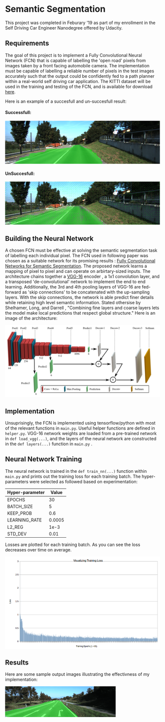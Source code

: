 # Semantic Segmentation
This project was completed in Feburary '19 as part of my enrollment in the Self Driving Car Engineer Nanodegree offered by Udacity.

[//]: # (Image References)
[image1]: ./pictures/architecture.png "architecture"
[image2]: ./pictures/2u1640.gif "outputs"
[image3]: ./pictures/loss.png "training_loss"
[image4]: ./pictures/sufficient_result.png "success_example"
[image5]: ./pictures/insufficient_result.png "insuccess_example"

## Requirements

The goal of this project is to implement a Fully Convolutional Neural Network (FCN) that is capable of labelling the 'open road' pixels from images taken by a front facing automobile camera. The implementation must be capable of labelling a reliable number of pixels in the test images accurately such that the output could be confidently fed to a path planner within a real-world self driving car application. The KITTI dataset will be used in the training and testing of the FCN, and is available for download  [here](http://www.cvlibs.net/datasets/kitti/eval_road.php).

Here is an example of a succesfull and un-succesfull result:

#### Successfull:

![alt text][image4]

#### UnSuccesfull:

![alt text][image5]

## Building the Neural Network

A chosen FCN must be effective at solving the semantic segmentation task of labelling each individual pixel. The FCN used in following paper was chosen as a suitable network for its promising results : [Fully Convolutional Networks for Semantic Segmentation](https://arxiv.org/pdf/1605.06211.pdf). The proposed network learns a mapping of pixel to pixel and can operate on arbirtary-sized inputs. The architecture chains together a [VGG-16](https://arxiv.org/pdf/1409.1556.pdf) encoder , a 1x1 convolution layer, and a transposed 'de-convolutional' network to implement the end to end learning. Additionally, the 3rd and 4th pooling layers of VGG-16 are fed-forward as 'skip connections' to be concatenated with the up-sampling layers. With the skip connections, the network is able predict finer details while retaining high level semantic information. Stated othersise by Shelhamer, Long, and Darrell , "Combining fine layers and coarse layers lets the model make local predictions that respect global structure." Here is an image of the architecture: 

![alt text][image1]


## Implementation

Unsuprisingly, the FCN is implemented using tensorflow/python with most of the relevant functions in `main.py`.  Useful helper functions are defined in `helper.py`. VGG-16 network weights are loaded from a pre-trained network in `def load_vgg(...)`, and the layers of the neural network are constructed in the `def layers(...)` function in `main.py` . 

## Neural Network Training

The neural network is trained in the `def train_nn(...)` function within `main.py` and prints out the training loss for each training batch. The hyper-parameters were selected as followed based on experimentation:

Hyper-parameter | Value 
--- | --- 
EPOCHS | 30
BATCH_SIZE | 5
KEEP_PROB | 0.6
LEARNING_RATE | 0.0005
L2_REG | 1e-3
STD_DEV | 0.01

Losses are plotted for each training batch. As you can see the loss decreases over time on average.

![alt text][image3]


## Results

Here are some sample output images illustrating the effectivness of my implementation:

![alt text][image2]